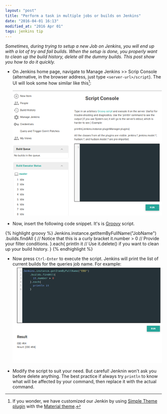 ```yaml
---
layout: "post"
title: "Perform a task in multiple jobs or builds on Jenkins"
date: "2016-04-01 16:13"
modified_at: "2016 Apr 01"
tags: jenkins tip
---
```


_Sometimes, during trying to setup a new Job on Jenkins, you will end up with a
lot of try and fail builds. When the setup is done, you properly want to clean
up the build history, delete all the dummy builds. This post show you how to do
it quickly._

* On Jenkins home page, navigate to Manage Jenkins >> Scrip Console
  (alternative, in the browser address, just type `<server-url>/script`). The UI
  will look some how similar like this[^jenkins_theme]:

  ![Jenkins Script Console image](/images/2016-04-01/jenkins-script-console.png)


* Now, insert the following code snippet. It's is [Groovy](http://www.groovy-lang.org/) script.

{% highlight groovy %}
Jenkins.instance.getItemByFullName("JobName")
  .builds.findAll { // Notice that this is a curly bracket
    it.number > 0   // Provide your filter conditions.
  }.each{
    println it      // Use it.delete() if you want to clean up your build history.
  }
{% endhighlight %}

* Now press `Ctrl-Enter` to execute the script. Jenkins will print the list of
  current builds for the queries job name. For example:
  ![Scripts run result image](/images/2016-04-01/script-result.png)


* Modify the script to suit your need. But careful! Jenknin won't ask you
  before delete anything. The best practice if always try `println` to know
  what will be affected by your command, then replace it with the actual
  command.

[^jenkins_theme]: If you wonder, we have customized our Jenkin by using [Simple
Theme plugin](https://wiki.jenkins-ci.org/display/JENKINS/Simple+Theme+Plugin)
with the [Material theme](afonsof.com/jenkins-material-theme/).
